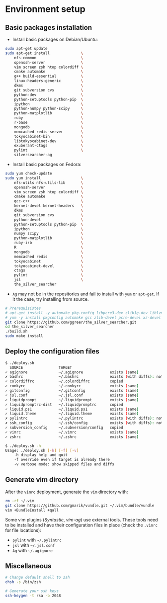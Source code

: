 Environment setup
=================

Basic packages installation
---------------------------
* Install basic packages on Debian/Ubuntu:
```bash
sudo apt-get update
sudo apt-get install              \
    nfs-common                    \
    openssh-server                \
    vim screen zsh htop colordiff \
    cmake automake                \
    g++ build-essential           \
    linux-headers-generic         \
    dkms                          \
    git subversion cvs            \
    python-dev                    \
    python-setuptools python-pip  \
    ipython                       \
    python-numpy python-scipy     \
    python-matplotlib             \
    ruby                          \
    r-base                        \
    mongodb                       \
    memcached redis-server        \
    tokyocabinet-bin              \
    libtokyocabinet-dev           \
    exuberant-ctags               \
    pylint                        \
    silversearcher-ag
```
* Install basic packages on Fedora:
```bash
sudo yum check-update
sudo yum install                  \
    nfs-utils nfs-utils-lib       \
    openssh-server                \
    vim screen zsh htop colordiff \
    cmake automake                \
    gcc-c++                       \
    kernel-devel kernel-headers   \
    dkms                          \
    git subversion cvs            \
    python-devel                  \
    python-setuptools python-pip  \
    ipython                       \
    numpy scipy                   \
    python-matplotlib             \
    ruby-irb                      \
    R                             \
    mongodb                       \
    memcached redis               \
    tokyocabinet                  \
    tokyocabinet-devel            \
    ctags                         \
    pylint                        \
    jsl                           \
    the_silver_searcher
```
* `Ag` may not be in the repositories and fail to install with `yum` or `apt-get`. If it the case, try installing from source.
```bash
# Prerequisistes
# apt-get install -y automake pkg-config libpcre3-dev zlib1g-dev liblzma-dev
# yum -y install pkgconfig automake gcc zlib-devel pcre-devel xz-devel
git clone https://github.com/ggreer/the_silver_searcher.git
cd the_silver_searcher
./build.sh
sudo make install
```

Deploy the configuration files
------------------------------
```bash
$ ./deploy.sh
  SOURCE                TARGET
✓ agignore              ~/.agignore            exists (same)
✗ bashrc                ~/.bashrc              exists (with diffs): not copying (-f to force)
✓ colordiffrc           ~/.colordiffrc         copied
✓ conkyrc               ~/.conkyrc             exists (same)
✓ gitconfig             ~/.gitconfig           exists (same)
✓ jsl.conf              ~/.jsl.conf            exists (same)
✓ liquidprompt          ~/.liquidprompt        exists (same)
✓ liquidpromptrc-dist   ~/.liquidpromptrc      copied
✓ liquid.ps1            ~/.liquid.ps1          exists (same)
✓ liquid.theme          ~/.liquid.theme        exists (same)
✗ pylintrc              ~/.pylintrc            exists (with diffs): not copying (-f to force)
✗ ssh_config            ~/.ssh/config          exists (with diffs): not copying (-f to force)
✓ subversion_config     ~/.subversion/config   copied
✓ vimrc                 ~/.vimrc               exists (same)
✓ zshrc                 ~/.zshrc               exists (same)

$ ./deploy.sh -h
Usage: ./deploy.sh [-h] [-f] [-v]
    -h display help and quit
    -f override even if target is already there
    -v verbose mode: show skipped files and diffs
```

Generate vim directory
----------------------
After the `vimrc` deployment, generate the `vim` directory with:
```bash
rm -rf ~/.vim
git clone https://github.com/gmarik/vundle.git ~/.vim/bundle/vundle
vim +BundleInstall +qall
```
Some vim plugins (*Syntastic*, *vim-ag*) use external tools. These tools need to be installed and have their configuration files in place (check the `.vimrc` for file locations):
* `pylint` with `~/.pylintrc`
* `jsl` with `~/.jsl.conf`
* `Ag` with `~/.agignore`

Miscellaneous
-------------
```bash
# Change default shell to zsh
chsh -s /bin/zsh

# Generate your ssh keys
ssh-keygen -t rsa -b 2048
```

